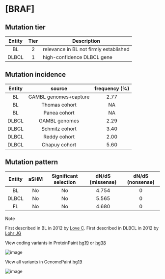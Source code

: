# [BRAF]

## Mutation tier

|Entity|Tier|Description                           |
|:------:|:----:|--------------------------------------|
|BL    |2   |relevance in BL not firmly established|
|DLBCL |1   |high-confidence DLBCL gene            |
## Mutation incidence

|Entity|source               |frequency (%)|
|:------:|:---------------------:|:-------------:|
|BL    |GAMBL genomes+capture|2.77         |
|BL    |Thomas cohort        |  NA         |
|BL    |Panea cohort         |  NA         |
|DLBCL |GAMBL genomes        |2.29         |
|DLBCL |Schmitz cohort       |3.40         |
|DLBCL |Reddy cohort         |2.00         |
|DLBCL |Chapuy cohort        |5.60         |

## Mutation pattern

|Entity|aSHM|Significant selection|dN/dS (missense)|dN/dS (nonsense)|
|:------:|:----:|:---------------------:|:----------------:|:----------------:|
|BL    |No  |No                   |4.754           |0               |
|DLBCL |No  |No                   |5.565           |0               |
|FL    |No  |No                   |4.680           |0               |


> [!NOTE]
> First described in BL in 2012 by [Love C](https://pubmed.ncbi.nlm.nih.gov/23143597). First described in DLBCL in 2012 by [Lohr JG](https://pubmed.ncbi.nlm.nih.gov/22343534)

View coding variants in ProteinPaint [hg19](https://www.bcgsc.ca/downloads/morinlab/GAMBL/test/genes/BRAF_protein.html)  or [hg38](https://www.bcgsc.ca/downloads/morinlab/GAMBL/test/genes/BRAF_protein_hg38.html)

![image](../../images/proteinpaint/BRAF_NM_004333.svg)

View all variants in GenomePaint [hg19](https://www.bcgsc.ca/downloads/morinlab/GAMBL/test/genes/BRAF.html)

![image](../../images/proteinpaint/BRAF.svg)
